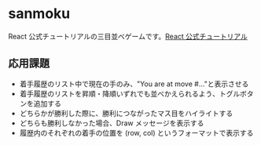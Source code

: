 # sanmoku

React 公式チュートリアルの三目並べゲームです。[React 公式チュートリアル](https://react.dev/learn/tutorial-tic-tac-toe#)

## 応用課題

- 着手履歴のリスト中で現在の手のみ、"You are at move #..."と表示させる
- 着手履歴のリストを昇順・降順いずれでも並べかえられるよう、トグルボタンを追加する
- どちらかが勝利した際に、勝利につながったマス目をハイライトする
- どちらも勝利しなかった場合、Draw メッセージを表示する
- 履歴内のそれぞれの着手の位置を (row, col) というフォーマットで表示する
